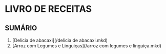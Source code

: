 # LIVRO DE RECEITAS

## **SUMÁRIO**

1. [Delícia de abacaxi](/delicia de abacaxi.mkd)
2. [Arroz com Legumes e Linguiças](/arroz com legumes e linguiça.mkd)
